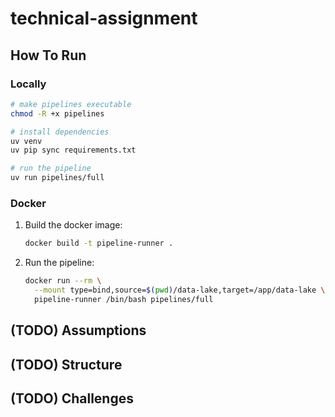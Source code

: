 # technical-assignment

## How To Run

### Locally

```bash
# make pipelines executable
chmod -R +x pipelines

# install dependencies
uv venv
uv pip sync requirements.txt

# run the pipeline
uv run pipelines/full
```

### Docker

1. Build the docker image:

   ```bash
   docker build -t pipeline-runner .
   ```

1. Run the pipeline:

   ```bash
   docker run --rm \
     --mount type=bind,source=$(pwd)/data-lake,target=/app/data-lake \
     pipeline-runner /bin/bash pipelines/full
   ```

## (TODO) Assumptions

## (TODO) Structure

## (TODO) Challenges
